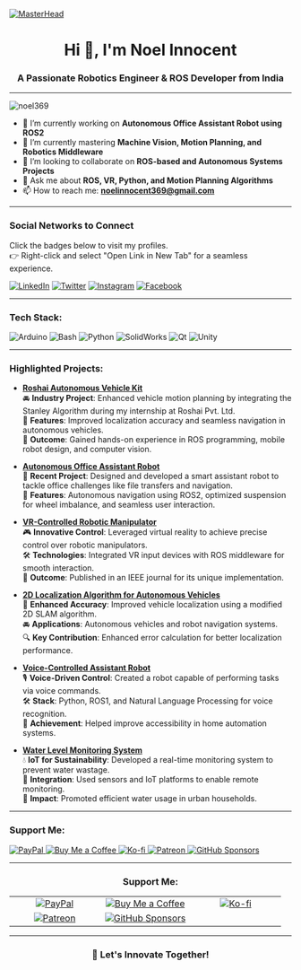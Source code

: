 [![MasterHead](https://media.licdn.com/dms/image/v2/D5616AQHIcbipKT3zOg/profile-displaybackgroundimage-shrink_350_1400/profile-displaybackgroundimage-shrink_350_1400/0/1723672343398?e=1740009600&v=beta&t=nKu8H2S8p0W5CdEE_7DnpRuX7EIWb4ws4PZq9hPMDqE)]()

<h1 align="center">Hi 👋, I'm Noel Innocent</h1>
<h3 align="center">A Passionate Robotics Engineer & ROS Developer from India</h3>

---
<p align="left">
  <img src="https://komarev.com/ghpvc/?username=noel369&label=Profile%20views&color=0e75b6&style=flat" alt="noel369" />
</p>

- 🔭 I’m currently working on **Autonomous Office Assistant Robot using ROS2**
- 🌱 I’m currently mastering **Machine Vision, Motion Planning, and Robotics Middleware**
- 👯 I’m looking to collaborate on **ROS-based and Autonomous Systems Projects**
- 💬 Ask me about **ROS, VR, Python, and Motion Planning Algorithms**
- 📫 How to reach me: **noelinnocent369@gmail.com**

---

### Social Networks to Connect
Click the badges below to visit my profiles.  
👉 Right-click and select "Open Link in New Tab" for a seamless experience.

[![LinkedIn](https://img.shields.io/badge/LinkedIn-%230077B5.svg?style=for-the-badge&logo=linkedin&logoColor=white)](https://www.linkedin.com/in/noel-innocent/)
[![Twitter](https://img.shields.io/badge/Twitter-%231DA1F2.svg?style=for-the-badge&logo=twitter&logoColor=white)](https://x.com/NOEL_INNOCENT_)
[![Instagram](https://img.shields.io/badge/Instagram-%23E4405F.svg?style=for-the-badge&logo=instagram&logoColor=white)](https://www.instagram.com/noel_369.me/)
[![Facebook](https://img.shields.io/badge/Facebook-%231877F2.svg?style=for-the-badge&logo=facebook&logoColor=white)](https://www.facebook.com/Noelinnocent369)

---

<h3 align="left">Tech Stack:</h3>
<p align="left">
  <img src="https://img.shields.io/badge/Arduino-00979D?style=for-the-badge&logo=arduino&logoColor=white" alt="Arduino" />
  <img src="https://img.shields.io/badge/Bash-%23121011.svg?style=for-the-badge&logo=gnu-bash&logoColor=white" alt="Bash" />
  <img src="https://img.shields.io/badge/Python-3776AB?style=for-the-badge&logo=python&logoColor=white" alt="Python" />
  <img src="https://img.shields.io/badge/SolidWorks-00568C?style=for-the-badge&logo=solidworks&logoColor=white" alt="SolidWorks" />
  <img src="https://img.shields.io/badge/Qt-%23ffffff.svg?style=for-the-badge&logo=qt&logoColor=green" alt="Qt" />
  <img src="https://img.shields.io/badge/Unity-%23000000.svg?style=for-the-badge&logo=unity&logoColor=white" alt="Unity" />
</p>

---
<h3 align="left">Highlighted Projects:</h3>

- **[Roshai Autonomous Vehicle Kit](https://github.com/yourrepo)**  
  🚘 **Industry Project**: Enhanced vehicle motion planning by integrating the Stanley Algorithm during my internship at Roshai Pvt. Ltd.  
  🔧 **Features**: Improved localization accuracy and seamless navigation in autonomous vehicles.  
  🌟 **Outcome**: Gained hands-on experience in ROS programming, mobile robot design, and computer vision.

- **[Autonomous Office Assistant Robot](https://github.com/yourrepo)**  
  🚀 **Recent Project**: Designed and developed a smart assistant robot to tackle office challenges like file transfers and navigation.  
  🌟 **Features**: Autonomous navigation using ROS2, optimized suspension for wheel imbalance, and seamless user interaction.  

- **[VR-Controlled Robotic Manipulator](https://github.com/yourrepo)**  
  🎮 **Innovative Control**: Leveraged virtual reality to achieve precise control over robotic manipulators.  
  🛠️ **Technologies**: Integrated VR input devices with ROS middleware for smooth interaction.  
  📜 **Outcome**: Published in an IEEE journal for its unique implementation.

- **[2D Localization Algorithm for Autonomous Vehicles](https://github.com/yourrepo)**  
  🧭 **Enhanced Accuracy**: Improved vehicle localization using a modified 2D SLAM algorithm.  
  🚘 **Applications**: Autonomous vehicles and robot navigation systems.  
  🔍 **Key Contribution**: Enhanced error calculation for better localization performance.  

- **[Voice-Controlled Assistant Robot](https://github.com/yourrepo)**  
  🎙️ **Voice-Driven Control**: Created a robot capable of performing tasks via voice commands.  
  🛠️ **Stack**: Python, ROS1, and Natural Language Processing for voice recognition.  
  🌟 **Achievement**: Helped improve accessibility in home automation systems.

- **[Water Level Monitoring System](https://github.com/yourrepo)**  
  💧 **IoT for Sustainability**: Developed a real-time monitoring system to prevent water wastage.  
  📡 **Integration**: Used sensors and IoT platforms to enable remote monitoring.  
  🌱 **Impact**: Promoted efficient water usage in urban households.
  
---
<h3 align="left">Support Me:</h3>
<p align="left">
  <a href="https://www.paypal.me/noelinnocent" target="_blank" rel="noopener noreferrer">
    <img src="https://img.shields.io/badge/PayPal-%2300457C.svg?style=for-the-badge&logo=paypal&logoColor=white" alt="PayPal" />
  </a>
  <a href="https://buymeacoffee.com/noelinnoceq" target="_blank" rel="noopener noreferrer">
    <img src="https://img.shields.io/badge/Buy_Me_A_Coffee-F7DF1E.svg?style=for-the-badge&logo=buymeacoffee&logoColor=black" alt="Buy Me a Coffee" />
  </a>
  <a href="https://ko-fi.com/noelinnocent" target="_blank" rel="noopener noreferrer">
    <img src="https://img.shields.io/badge/Ko_fi-%23F16061.svg?style=for-the-badge&logo=ko-fi&logoColor=white" alt="Ko-fi" />
  </a>
  <a href="https://www.patreon.com/Noelinnocent" target="_blank" rel="noopener noreferrer">
    <img src="https://img.shields.io/badge/Patreon-%23F96854.svg?style=for-the-badge&logo=patreon&logoColor=white" alt="Patreon" />
  </a>
  <a href="https://github.com/sponsors/NOEL369" target="_blank" rel="noopener noreferrer">
    <img src="https://img.shields.io/badge/GitHub_Sponsors-%23EA4AAA.svg?style=for-the-badge&logo=githubsponsors&logoColor=white" alt="GitHub Sponsors" />
  </a>
</p>

---

<h3 align="center">Support Me:</h3>

<table align="center">
  <tr>
    <td align="center" width="33%">
      <a href="https://www.paypal.me/noelinnocent" target="_blank" rel="noopener noreferrer">
        <img src="https://img.shields.io/badge/PayPal-%2300457C.svg?style=for-the-badge&logo=paypal&logoColor=white" alt="PayPal" />
      </a>
    </td>
    <td align="center" width="33%">
      <a href="https://buymeacoffee.com/noelinnoceq" target="_blank" rel="noopener noreferrer">
        <img src="https://img.shields.io/badge/Buy_Me_A_Coffee-F7DF1E.svg?style=for-the-badge&logo=buymeacoffee&logoColor=black" alt="Buy Me a Coffee" />
      </a>
    </td>
    <td align="center" width="33%">
      <a href="https://ko-fi.com/noelinnocent" target="_blank" rel="noopener noreferrer">
        <img src="https://img.shields.io/badge/Ko_fi-%23F16061.svg?style=for-the-badge&logo=ko-fi&logoColor=white" alt="Ko-fi" />
      </a>
    </td>
  </tr>
  <tr>
    <td align="center" width="33%">
      <a href="https://www.patreon.com/Noelinnocent" target="_blank" rel="noopener noreferrer">
        <img src="https://img.shields.io/badge/Patreon-%23F96854.svg?style=for-the-badge&logo=patreon&logoColor=white" alt="Patreon" />
      </a>
    </td>
    <td align="center" width="33%">
      <a href="https://github.com/sponsors/NOEL369" target="_blank" rel="noopener noreferrer">
        <img src="https://img.shields.io/badge/GitHub_Sponsors-%23EA4AAA.svg?style=for-the-badge&logo=githubsponsors&logoColor=white" alt="GitHub Sponsors" />
      </a>
    </td>
    <td align="center" width="33%"></td>
  </tr>
</table>

---

<h3 align="center">🚀 Let's Innovate Together!</h3>
